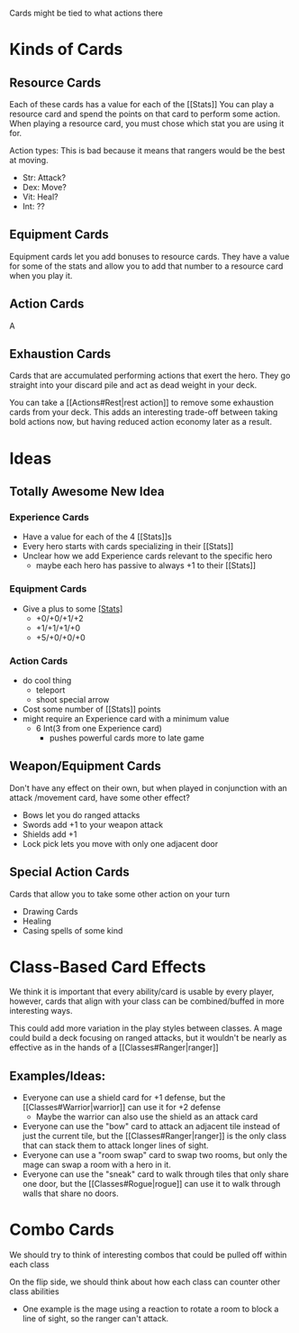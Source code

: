 Cards might be tied to what actions there


# Kinds of Cards

## Resource Cards
Each of these cards has a value for each of the [[Stats]]
You can play a resource card and spend the points on that  card to perform some action. When playing a resource card, you must chose which stat you are using it for.

Action types: This is bad because it means that rangers would be the best at moving.
* Str: Attack?
* Dex: Move?
* Vit: Heal?
* Int: ??

## Equipment Cards
Equipment cards let you add bonuses to resource cards. 
They have a value for some of the stats and allow you to add that number to a resource card when you play it.

## Action Cards
A

## Exhaustion Cards
Cards that are accumulated performing actions that exert the hero. They go straight into your discard pile and act as dead weight in your deck. 

You can take a [[Actions#Rest|rest action]] to remove some exhaustion cards from your deck. This adds an interesting trade-off between taking bold actions now, but having reduced action economy later as a result.

# Ideas
## Totally Awesome New Idea
### Experience Cards
* Have a value for each of the 4 [[Stats]]s
* Every hero starts with cards specializing in their [[Stats]]
* Unclear how we add Experience cards relevant to the specific hero
	* maybe each hero has passive to always +1 to their [[Stats]]
### Equipment Cards
* Give a plus to some [[Stats]](s)
	* +0/+0/+1/+2
	* +1/+1/+1/+0
	* +5/+0/+0/+0
### Action Cards
* do cool thing
	* teleport
	* shoot special arrow
* Cost some number of [[Stats]] points
* might require an Experience card with a minimum value
	* 6 Int(3 from one Experience card)
		* pushes powerful cards more to late game


## Weapon/Equipment Cards
Don't have any effect on their own, but when played in conjunction with an attack /movement card, have some other effect?
* Bows let you do ranged attacks
* Swords add +1 to your weapon attack
* Shields add +1
* Lock pick lets you move with only one adjacent door

## Special Action Cards
Cards that allow you to take some other action on your turn
* Drawing Cards
* Healing
* Casing spells of some kind

# Class-Based Card Effects
We think it is important that every ability/card is usable by every player, however, cards that align with your class can be combined/buffed in more interesting ways.

This could add more variation in the play styles between classes. A mage could build a deck focusing on ranged attacks, but it wouldn't be nearly as effective as in the hands of a [[Classes#Ranger|ranger]]
## Examples/Ideas:
* Everyone can use a shield card for +1 defense, but the [[Classes#Warrior|warrior]] can use it for +2 defense
	* Maybe the warrior can also use the shield as an attack card
* Everyone can use the "bow" card to attack an adjacent tile instead of just the current tile, but the [[Classes#Ranger|ranger]] is the only class that can stack them to attack longer lines of sight.
* Everyone can use a "room swap" card to swap two rooms, but only the mage can swap a room with a hero in it.
* Everyone can use the "sneak" card to walk through tiles that only share one door, but the [[Classes#Rogue|rogue]] can use it to walk through walls that share no doors.

# Combo Cards
We should try to think of interesting combos that could be pulled off within each class

On the flip side, we should think about how each class can counter other class abilities
* One example is the mage using a reaction to rotate a room to block a line of sight, so the ranger can't attack.